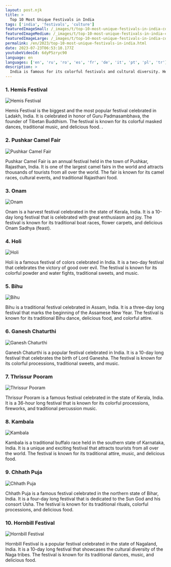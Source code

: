 ```yaml
---
layout: post.njk
title: >
  Top 10 Most Unique Festivals in India
tags: ['india', 'festivals', 'culture']
featuredImageSmall: /_images/t/top-10-most-unique-festivals-in-india-cover-en-small.webp
featuredImageMedium: /_images/t/top-10-most-unique-festivals-in-india-cover-en-medium.webp
featuredImageLarge: /_images/t/top-10-most-unique-festivals-in-india-cover-en-large.webp
permalink: /en/2023/top-10-most-unique-festivals-in-india.html
date: 2023-07-23T06:53:10.177Z
youtubeVideoId: 6dyP5zryc90
language: en
languages: ['en', 'ru', 'ro', 'es', 'fr', 'de', 'it', 'pt', 'pl', 'tr']
description: >
  India is famous for its colorful festivals and cultural diversity. Here are the top 10 most unique festivals celebrated in India that you might not have heard of before.
---
```


### 1. Hemis Festival

![Hemis Festival](/_images/f/ff7dc96d68315984c9362305faae4c0c-medium.webp)

Hemis Festival is the biggest and the most popular festival celebrated in Ladakh, India. It is celebrated in honor of Guru Padmasambhava, the founder of Tibetan Buddhism. The festival is known for its colorful masked dances, traditional music, and delicious food. .

### 2. Pushkar Camel Fair

![Pushkar Camel Fair](/_images/5/5b17ac2b9f8a251692d842c555e64886-medium.webp)

Pushkar Camel Fair is an annual festival held in the town of Pushkar, Rajasthan, India. It is one of the largest camel fairs in the world and attracts thousands of tourists from all over the world. The fair is known for its camel races, cultural events, and traditional Rajasthani food.

### 3. Onam

![Onam](/_images/b/bfe8dbb29b197505cab1838afee2d1a4-medium.webp)

Onam is a harvest festival celebrated in the state of Kerala, India. It is a 10-day long festival that is celebrated with great enthusiasm and joy. The festival is known for its traditional boat races, flower carpets, and delicious Onam Sadhya (feast).

### 4. Holi

![Holi](/_images/a/a73ac67536d54f7f3eb85969c3646aa9-medium.webp)

Holi is a famous festival of colors celebrated in India. It is a two-day festival that celebrates the victory of good over evil. The festival is known for its colorful powder and water fights, traditional sweets, and music.

### 5. Bihu

![Bihu](/_images/f/f59e5380e481a527fac90072e75d4ea9-medium.webp)

Bihu is a traditional festival celebrated in Assam, India. It is a three-day long festival that marks the beginning of the Assamese New Year. The festival is known for its traditional Bihu dance, delicious food, and colorful attire.

### 6. Ganesh Chaturthi

![Ganesh Chaturthi](/_images/6/6967cf2ffd4d8527693b3342dfed2aab-medium.webp)

Ganesh Chaturthi is a popular festival celebrated in India. It is a 10-day long festival that celebrates the birth of Lord Ganesha. The festival is known for its colorful processions, traditional sweets, and music.

### 7. Thrissur Pooram

![Thrissur Pooram](/_images/4/4cb5ca0acf53879ccf7987046e916290-medium.webp)

Thrissur Pooram is a famous festival celebrated in the state of Kerala, India. It is a 36-hour long festival that is known for its colorful processions, fireworks, and traditional percussion music.

### 8. Kambala

![Kambala](/_images/a/af5fbb20af1d867882fb9bccbfcba80d-medium.webp)

Kambala is a traditional buffalo race held in the southern state of Karnataka, India. It is a unique and exciting festival that attracts tourists from all over the world. The festival is known for its traditional attire, music, and delicious food.

### 9. Chhath Puja

![Chhath Puja](/_images/b/bdd9e3586a7785ac93b4e4bc549749ad-medium.webp)

Chhath Puja is a famous festival celebrated in the northern state of Bihar, India. It is a four-day long festival that is dedicated to the Sun God and his consort Usha. The festival is known for its traditional rituals, colorful processions, and delicious food.

### 10. Hornbill Festival

![Hornbill Festival](/_images/e/ecb0790727309dfc3dc952f64eb0a096-medium.webp)

Hornbill Festival is a popular festival celebrated in the state of Nagaland, India. It is a 10-day long festival that showcases the cultural diversity of the Naga tribes. The festival is known for its traditional dances, music, and delicious food.

